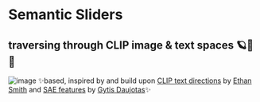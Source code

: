 # Semantic Sliders

## traversing through CLIP image & text spaces 🪐🔭🌠
![image](./einstein.png)
✨based, inspired by and build upon [CLIP text directions](https://www.ethansmith2000.com/post/traversing-through-clip-space-pca-and-latent-directions) by [Ethan Smith](https://www.ethansmith2000.com) and [SAE features](https://www.lesswrong.com/posts/Quqekpvx8BGMMcaem/interpreting-and-steering-features-in-images) by [Gytis Daujotas](http://gytis.co)✨ 

